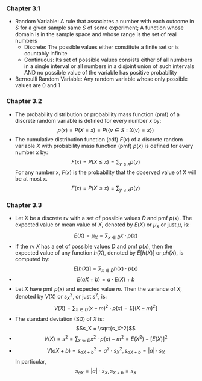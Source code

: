 ### Chapter 3.1
- Random Variable: A rule that associates a number with each outcome in $S$ for a given sample same $S$ of some experiment; A function whose domain is in the sample space and whose range is the set of real numbers
	- Discrete: The possible values either constitute a finite set or is countably infinite
	- Continuous: Its set of possible values consists either of all numbers in a single interval or all numbers in a disjoint union of such intervals AND no possible value of the variable has positive probability 
- Bernoulli Random Variable: Any random variable whose only possible values are 0 and 1

### Chapter 3.2
- The probability distribution or probability mass function (pmf) of a discrete random variable is defined for every number $x$ by: $$\begin{equation} p(x) = P(X = x) = P(\{ v \in S : X(v) = x \}) \end{equation}$$
-  The cumulative distribution function (cdf) $F(x)$ of a discrete random variable $X$ with probability mass function (pmf) $p(x)$ is defined for every number $x$ by:
$$
F(x) = P(X \leq x) = \sum_{y \leq x} p(y)
$$
For any number x, $F(x)$ is the probability that the observed value of X will be at most x.
$$F(x) = P(X \leq x) = \sum_{y \leq x} p(y)$$
### Chapter 3.3
- Let $X$ be a discrete rv with a set of possible values $D$ and pmf $p(x)$. The expected value or mean value of $X$, denoted by $E(X)$ or $\mu_X$ or just $\mu$, is:
$$E(X) = \mu_X = \sum_{x \in D} x \cdot p(x)$$
- If the rv $X$ has a set of possible values $D$ and pmf $p(x)$, then the expected value of any function $h(X)$, denoted by $E[h(X)]$ or $\mu h(X)$, is computed by:
$$E[h(X)] = \sum_{x \in D} h(x) \cdot p(x)$$
- $$E(aX + b) = a \cdot E(X) + b$$
- Let $X$ have pmf $p(x)$ and expected value $m$. Then the variance of $X$, denoted by $V(X)$ or $s_X^2$, or just $s^2$, is:
$$V(X) = \sum_{x \in D} (x - m)^2 \cdot p(x) = E[(X - m)^2]$$
- The standard deviation (SD) of $X$ is:
$$s_X = \sqrt{s_X^2}$$
- $$V(X) = s^2 = \sum_{x \in D} x^2 \cdot p(x) - m^2 = E(X^2) - [E(X)]^2$$
- $$ V(aX + b) = s_{aX+b}^2 = a^2 \cdot s_X^2 , s_{aX+b} = |a| \cdot s_X $$In particular,
$$ s_{aX} = |a| \cdot s_X,  s_{X+b} = s_X  $$
